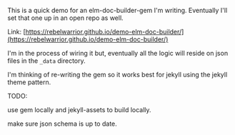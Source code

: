 This is a quick demo for an elm-doc-builder-gem I'm writing. 
Eventually I'll set that one up in an open repo as well. 

Link: [https://rebelwarrior.github.io/demo-elm-doc-builder/](https://rebelwarrior.github.io/demo-elm-doc-builder/)

I'm in the process of wiring it but, eventually all the logic will reside on json files in the `_data` directory. 

I'm thinking of re-writing the gem so it works best for jekyll using the jekyll theme pattern. 

TODO:

use gem locally and jekyll-assets to build locally. 

make sure json schema is up to date.